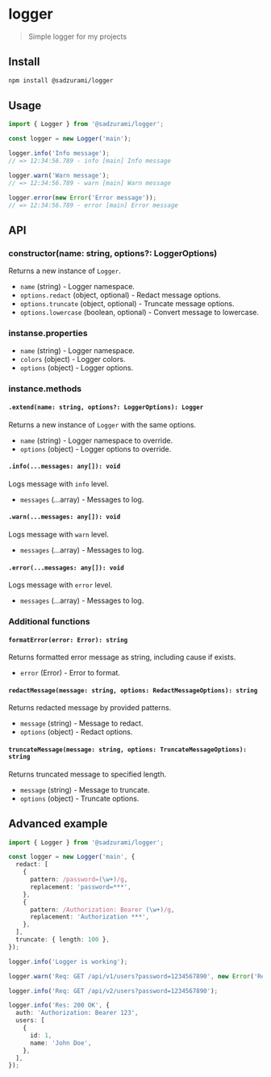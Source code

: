 # logger

> Simple logger for my projects

## Install

```sh
npm install @sadzurami/logger
```

## Usage

```ts
import { Logger } from '@sadzurami/logger';

const logger = new Logger('main');

logger.info('Info message');
// => 12:34:56.789 - info [main] Info message

logger.warn('Warn message');
// => 12:34:56.789 - warn [main] Warn message

logger.error(new Error('Error message'));
// => 12:34:56.789 - error [main] Error message
```

## API

### constructor(name: string, options?: LoggerOptions)

Returns a new instance of `Logger`.

- `name` (string) - Logger namespace.
- `options.redact` (object, optional) - Redact message options.
- `options.truncate` (object, optional) - Truncate message options.
- `options.lowercase` (boolean, optional) - Convert message to lowercase.

### instanse.properties

- `name` (string) - Logger namespace.
- `colors` (object) - Logger colors.
- `options` (object) - Logger options.

### instance.methods

#### `.extend(name: string, options?: LoggerOptions): Logger`

Returns a new instance of `Logger` with the same options.

- `name` (string) - Logger namespace to override.
- `options` (object) - Logger options to override.

#### `.info(...messages: any[]): void`

Logs message with `info` level.

- `messages` (...array) - Messages to log.

#### `.warn(...messages: any[]): void`

Logs message with `warn` level.

- `messages` (...array) - Messages to log.

#### `.error(...messages: any[]): void`

Logs message with `error` level.

- `messages` (...array) - Messages to log.

### Additional functions

#### `formatError(error: Error): string`

Returns formatted error message as string, including cause if exists.

- `error` (Error) - Error to format.

#### `redactMessage(message: string, options: RedactMessageOptions): string`

Returns redacted message by provided patterns.

- `message` (string) - Message to redact.
- `options` (object) - Redact options.

#### `truncateMessage(message: string, options: TruncateMessageOptions): string`

Returns truncated message to specified length.

- `message` (string) - Message to truncate.
- `options` (object) - Truncate options.

## Advanced example

```ts
import { Logger } from '@sadzurami/logger';

const logger = new Logger('main', {
  redact: [
    {
      pattern: /password=(\w+)/g,
      replacement: 'password=***',
    },
    {
      pattern: /Authorization: Bearer (\w+)/g,
      replacement: 'Authorization ***',
    },
  ],
  truncate: { length: 100 },
});

logger.info('Logger is working');

logger.warn('Req: GET /api/v1/users?password=1234567890', new Error('Request error'));

logger.info('Req: GET /api/v2/users?password=1234567890');

logger.info('Res: 200 OK', {
  auth: 'Authorization: Bearer 123',
  users: [
    {
      id: 1,
      name: 'John Doe',
    },
  ],
});
```
